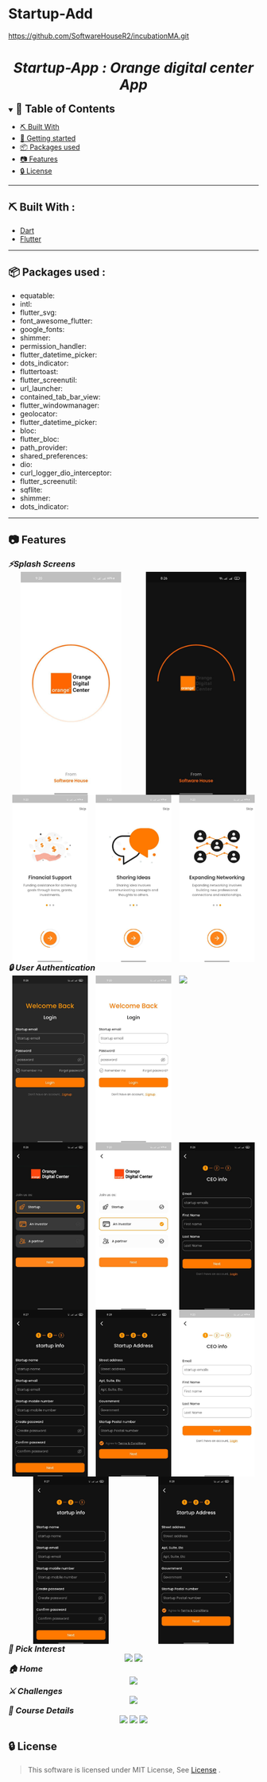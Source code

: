 # Startup-Add
https://github.com/SoftwareHouseR2/incubationMA.git


<div align="center">
    <h1 align='center'><i>Startup-App : Orange digital center App</i></h1>
</div>


<details open="open">
<summary>
<h2 style="display:inline">📝 Table of Contents</h2>
</summary>



- [⛏️ Built With](#built-with)
- [🏁 Getting started](#getting-started)
- [📦 Packages used](#packages-used)
- [📷 Features](#features)
- [🔒 License](#license)
</details>
<hr>
<h2 href="#built-with">⛏️ Built With : </h2>
 <ul>
    <li><a href="https://dart.dev/">Dart</a></li>
    <li><a href="https://flutter.dev/">Flutter</a></li>
 </ul>
<hr>


<h2 href="#packages-used">📦 Packages used : </h2>
 <ul>
    <li> equatable:</li>
   <li>intl:</li>
   <li>flutter_svg:</li>
   <li>font_awesome_flutter:</li>
   <li>google_fonts:</li>
   <li>shimmer:</li>
   <li>permission_handler:</li>
   <li>flutter_datetime_picker:</li>
   <li>dots_indicator:</li>
   <li>fluttertoast:</li>
   <li>flutter_screenutil:</li>
   <li>url_launcher:</li>
   <li>contained_tab_bar_view:</li>
   <li>flutter_windowmanager:</li>
   <li>geolocator:</li>
   <li>flutter_datetime_picker:</li>
   <li>bloc:</li>
   <li>flutter_bloc:</li>
   <li>path_provider:</li>
   <li>shared_preferences:</li>
   <li>dio:</li>
   <li>curl_logger_dio_interceptor:</li>
   <li>flutter_screenutil:</li>
   <li>sqflite:</li>
   <li>shimmer: </li>
   <li>dots_indicator:</li>
 </ul>
<hr>


## 📷 Features

<summary>
<h3 style="display:inline">
<strong><em>⚡️Splash Screens</em></strong></h3>
</summary>
<div align="center" style="display: flex; flex-wrap: wrap; justify-content: space-around;">
    <img src="./screenshots/Splash Screen OnBoarding/Splash Screen0.jpg"  style="width: 40%;">
     <img src="screenshots/Splash Screen OnBoarding/SplashScreen.jpg"  style="width: 40%;">
    <img src="screenshots/Splash Screen OnBoarding/onboard1.jpg" style="width: 30%;">
     <img src="screenshots/Splash Screen OnBoarding/onboard2.jpg" style="width: 30%;">
     <img src="screenshots/Splash Screen OnBoarding/onboard3.jpg" style="width: 30%;">
</div>

<summary>
<h3 style="display:inline">
<strong><em>🔒 User Authentication</em></strong></h3>
</summary>
<div align="center" style="display: flex; flex-wrap: wrap; justify-content: space-around;">
    <img src="screenshots/Auth/Login.jpg" style="width: 30%;">
    <img src="screenshots/Auth/startup-login.jpg" style="width: 30%;">
    <img src="screenshots/Auth/investor-login" style="width: 30%;">
    <img src="screenshots/Auth/Signup As.jpg" style="width: 30%;">
     <img src="screenshots/Auth/signup-as.jpg" style="width: 30%;">
    <img src="screenshots/Auth/Signup1.jpg" style="width: 30%;">
    <img src="screenshots/Auth/Signup2.jpg" style="width: 30%;">
    <img src="screenshots/Auth/Signup3.jpg" style="width: 30%;">
    <img src="screenshots/Auth/signup-ceo.jpg" style="width: 30%;">
    <img src="screenshots/Auth/signup-startup.jpg" style="width: 30%;">
    <img src="screenshots/Auth/signup-startup3.jpg" style="width: 30%;">
</div>
<summary>
<h3 style="display:inline">
<strong><em>📌 Pick Interest</em></strong></h3>
</summary>
<div align="center">
   <img src="./screenshots/Pick interest/Interests1.png">
    <img src="./screenshots/Pick interest/Interests2.png">
</div>

<summary>
<h3 style="display:inline">
<strong><em>🏠 Home</em></strong></h3>
</summary>
<div align="center">
   <img src="./screenshots/home/Home.png">
</div>

<summary>
<h3 style="display:inline">
<strong><em>⚔️ Challenges </em></strong></h3>
</summary>
<div align="center">
   <img src="./screenshots/Challenges/ChallangeDetails.png">
</div>

<summary>
<h3 style="display:inline">
<strong><em>📖 Course Details </em></strong></h3>
</summary>
<div align="center">
   <img src="./screenshots/Course Details/CourseDetails1.png">
    <img src="./screenshots/Course Details/CourseDetails2.png">
    <img src="./screenshots/Course Details/CourseDetails3.png">
</div>

## 🔒 License <a name = "license"></a>

> This software is licensed under MIT License, See [License](https://github.com/CMP24-SWE-TEAM3/Backend/blob/main/LICENSE) .

